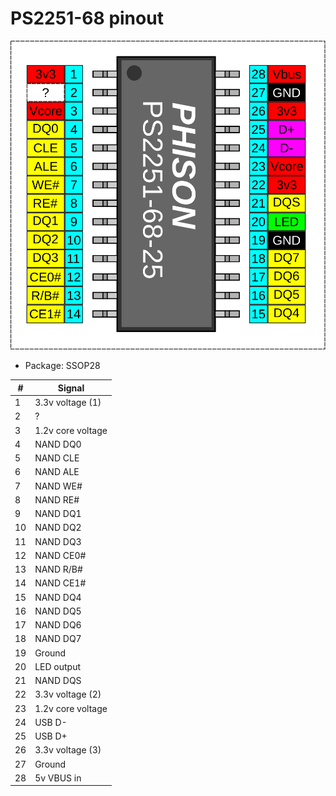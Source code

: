 # PS2251-68 pinout

![pinout](pinout.svg)

- Package: SSOP28

|  # | Signal               |
|----|----------------------|
|  1 | 3.3v voltage (1)     |
|  2 | ?                    |
|  3 | 1.2v core voltage    |
|  4 | NAND DQ0             |
|  5 | NAND CLE             |
|  6 | NAND ALE             |
|  7 | NAND WE#             |
|  8 | NAND RE#             |
|  9 | NAND DQ1             |
| 10 | NAND DQ2             |
| 11 | NAND DQ3             |
| 12 | NAND CE0#            |
| 13 | NAND R/B#            |
| 14 | NAND CE1#            |
| 15 | NAND DQ4             |
| 16 | NAND DQ5             |
| 17 | NAND DQ6             |
| 18 | NAND DQ7             |
| 19 | Ground               |
| 20 | LED output           |
| 21 | NAND DQS             |
| 22 | 3.3v voltage (2)     |
| 23 | 1.2v core voltage    |
| 24 | USB D-               |
| 25 | USB D+               |
| 26 | 3.3v voltage (3)     |
| 27 | Ground               |
| 28 | 5v VBUS in           |
